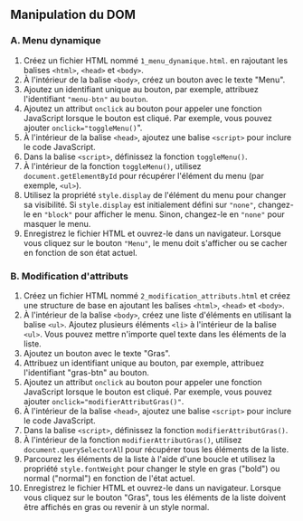 ## Manipulation du DOM

### A. Menu dynamique
1. Créez un fichier HTML nommé `1_menu_dynamique.html`. en rajoutant les balises `<html>`, `<head>` et `<body>`.
2. À l'intérieur de la balise `<body>`, créez un bouton avec le texte "Menu".
3. Ajoutez un identifiant unique au bouton, par exemple, attribuez l'identifiant `"menu-btn"` au `bouton`.
4. Ajoutez un attribut `onclick` au bouton pour appeler une fonction JavaScript lorsque le bouton est cliqué. Par exemple, vous pouvez ajouter `onclick="toggleMenu()`".
5. À l'intérieur de la balise `<head>`, ajoutez une balise `<script>` pour inclure le code JavaScript.
6. Dans la balise `<script>`, définissez la fonction `toggleMenu()`.
7. À l'intérieur de la fonction `toggleMenu()`, utilisez `document.getElementById` pour récupérer l'élément du menu (par exemple, `<ul>`).
8. Utilisez la propriété `style.display` de l'élément du menu pour changer sa visibilité. Si `style.display` est initialement défini sur `"none"`, changez-le en `"block"` pour afficher le menu. Sinon, changez-le en `"none"` pour masquer le menu.
9. Enregistrez le fichier HTML et ouvrez-le dans un navigateur. Lorsque vous cliquez sur le bouton `"Menu"`, le menu doit s'afficher ou se cacher en fonction de son état actuel.

### B. Modification d'attributs
1. Créez un fichier HTML nommé `2_modification_attributs.html` et créez une structure de base en ajoutant les balises `<html>`, `<head>` et `<body>`.
2. À l'intérieur de la balise `<body>`, créez une liste d'éléments en utilisant la balise `<ul>`. Ajoutez plusieurs éléments `<li>` à l'intérieur de la balise `<ul>`. Vous pouvez mettre n'importe quel texte dans les éléments de la liste.
3. Ajoutez un bouton avec le texte "Gras".
4. Attribuez un identifiant unique au bouton, par exemple, attribuez l'identifiant "gras-btn" au bouton.
5. Ajoutez un attribut `onclick` au bouton pour appeler une fonction JavaScript lorsque le bouton est cliqué. Par exemple, vous pouvez ajouter `onclick="modifierAttributGras()"`.
6. À l'intérieur de la balise `<head>`, ajoutez une balise `<script>` pour inclure le code JavaScript.
7. Dans la balise `<script>`, définissez la fonction `modifierAttributGras()`.
8. À l'intérieur de la fonction `modifierAttributGras()`, utilisez `document.querySelectorAl`l pour récupérer tous les éléments de la liste.
9. Parcourez les éléments de la liste à l'aide d'une boucle et utilisez la propriété `style.fontWeight` pour changer le style en gras ("bold") ou normal ("normal") en fonction de l'état actuel.
10. Enregistrez le fichier HTML et ouvrez-le dans un navigateur. Lorsque vous cliquez sur le bouton "Gras", tous les éléments de la liste doivent être affichés en gras ou revenir à un style normal.
